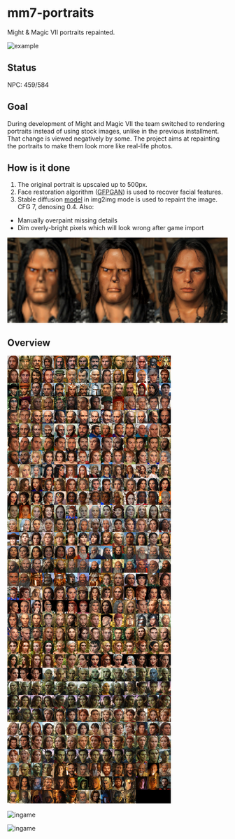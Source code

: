 # mm7-portraits
Might &amp; Magic VII portraits repainted.

![example](example.jpg)

## Status

NPC: 459/584

## Goal

During development of Might and Magic VII the team switched to rendering portraits instead of using stock images, unlike in the previous installment.
That change is viewed negatively by some. The project aims at repainting the portraits to make them look more like real-life photos.

## How is it done

1. The original portrait is upscaled up to 500px.
2. Face restoration algorithm ([GFPGAN](https://github.com/TencentARC/GFPGAN)) is used to recover facial features.
3. Stable diffusion [model](https://civitai.com/models/372465/pony-realism) in img2img mode is used to repaint the image. CFG 7, denosing 0.4.
Also:
- Manually overpaint missing details
- Dim overly-bright pixels which will look wrong after game import

![example2](example2.jpg)

## Overview

![overview](overview_v08.jpg)

![ingame](ingame1.jpg)

![ingame](ingame2.jpg)
